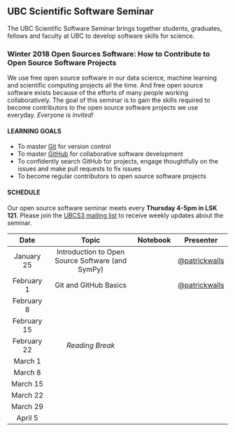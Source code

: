 ## UBC Scientific Software Seminar

The UBC Scientific Software Seminar brings together students, graduates, fellows and faculty at UBC to develop software skills for science.

### Winter 2018 Open Sources Software: How to Contribute to Open Source Software Projects

We use free open source software in our data science, machine learning and scientific computing projects all the time. And free open source software exists because of the efforts of many people working collaboratively. The goal of this seminar is to gain the skills required to become contributors to the open source software projects we use everyday. *Everyone is invited!*

#### LEARNING GOALS

* To master [Git](https://git-scm.com/) for version control
* To master [GitHub](https://github.com/) for collaborative software development
* To confidently search GitHub for projects, engage thoughtfully on the issues and make pull requests to fix issues
* To become regular contributors to open source software projects

#### SCHEDULE

Our open source software seminar meets every **Thursday 4-5pm in LSK 121**. Please join the [UBCS3 mailing list](https://ubc.ca1.qualtrics.com/jfe/form/SV_6VCa1EYL5xjlUQ5) to receive weekly updates about the seminar.

| Date | Topic | Notebook | Presenter |
| :---: | :---: | :---: | :---: |
| January 25 | Introduction to Open Source Software (and SymPy) |  | [@patrickwalls](https://github.com/patrickwalls) |
| February 1 | Git and GitHub Basics | | [@patrickwalls](https://github.com/patrickwalls) |
| February 8 |  | | |
| February 15 |  | | |
| February 22 | *Reading Break*  | |
| March 1 |  | | |
| March 8 |  |  | |
| March 15 |  | | |
| March 22 |  | | |
| March 29 |  | | |
| April 5 |  | | |

